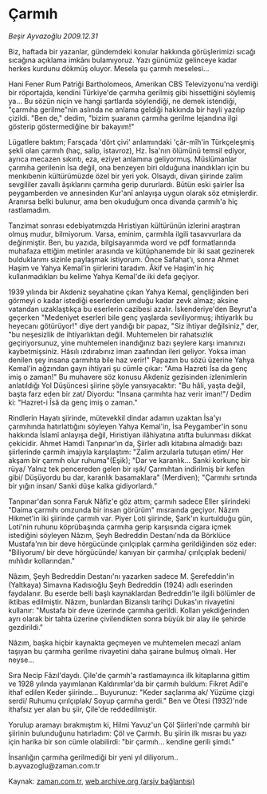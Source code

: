 # Çarmıh

*Beşir Ayvazoğlu 2009.12.31*

<tr><td class="metin" colspan="2" style="padding-top: 20px; padding-left: 5px; ">Biz, haftada bir yazanlar, gündemdeki konular hakkında görüşlerimizi sıcağı sıcağına açıklama imkânı bulamıyoruz. Yazı günümüz gelinceye kadar herkes kurdunu dökmüş oluyor. Mesela şu çarmıh meselesi...</td></tr><tr><td class="metin" colspan="2" style="padding-top: 20px; padding-left: 5px; "><p>Hani Fener Rum Patriği Bartholomeos, Amerikan CBS Televizyonu'na verdiği bir röportajda, kendini Türkiye'de çarmıha gerilmiş gibi hissettiğini söylemiş ya... Bu sözün niçin ve hangi şartlarda söylendiği, ne demek istendiği, "çarmıha gerilme"nin aslında ne anlama geldiği hakkında bir hayli yazılıp çizildi. "Ben de," dedim, "bizim şuaranın çarmıha gerilme lejandına ilgi gösterip göstermediğine bir bakayım!"
<p> Lügatlere baktım; Farsçada 'dört çivi' anlamındaki 'çâr-mîh'in Türkçeleşmiş şekli olan çarmıh (haç, salip, istavroz), Hz. İsa'nın ölümünü temsil ediyor, ayrıca mecazen sıkıntı, eza, eziyet anlamına geliyormuş. Müslümanlar çarmıha gerilenin İsa değil, ona benzeyen biri olduğuna inandıkları için bu menkıbenin kültürümüzde özel bir yeri yok. Olsaydı, divan şiirinde zalim sevgililer zavallı âşıklarını çarmıha gerip dururlardı. Bütün eski şairler İsa peygamberden ve annesinden Kur'anî anlayışa uygun olarak söz etmişlerdir. Aranırsa belki bulunur, ama ben okuduğum onca divanda çarmıh'a hiç rastlamadım.
<p> Tanzimat sonrası edebiyatımızda Hıristiyan kültürünün izlerini araştıran olmuş mudur, bilmiyorum. Varsa, eminim, çarmıhla ilgili tasavvurlara da değinmiştir. Ben, bu yazıda, bilgisayarımda word ve pdf formatlarında muhafaza ettiğim metinler arasında ve kütüphanemde bir iki saat gezinerek bulduklarımı sizinle paylaşmak istiyorum. Önce Safahat'ı, sonra Ahmet Haşim ve Yahya Kemal'in şiirlerini taradım. Âkif ve Haşim'in hiç kullanmadıkları bu kelime Yahya Kemal'de iki defa geçiyor.
<p> 1939 yılında bir Akdeniz seyahatine çıkan Yahya Kemal, gençliğinden beri görmeyi o kadar istediği eserlerden umduğu kadar zevk almaz; aksine vatandan uzaklaştıkça bu eserlerin cazibesi azalır. İskenderiye'den Beyrut'a geçerken "Medeniyet eserleri bile genç yaşlarda seviliyormuş; ihtiyarlık bu heyecanı götürüyor!" diye dert yandığı bir papaz, "Siz ihtiyar değilsiniz," der, "bu neşesizlik de ihtiyarlıktan değil. Muhtemelen bir rahatsızlık geçiriyorsunuz, yine muhtemelen inandığınız bazı şeylere karşı imanınızı kaybetmişsiniz. Hâsılı ızdırabınız iman zaafından ileri geliyor. Yoksa iman denilen şey insana çarmıhta bile haz verir!" Papazın bu sözü üzerine Yahya Kemal'in ağzından gayrı ihtiyari şu cümle çıkar: "Ama Hazreti İsa da genç imiş o zaman!" Bu muhavere söz konusu Akdeniz gezisinden izlenimlerin anlatıldığı Yol Düşüncesi şiirine şöyle yansıyacaktır: "Bu hâli, yaşta değil, başta farz eden bir zat/ Diyordu: "İnsana çarmıhta haz verir iman!"/ Dedim ki: "Hazret-i Îsâ da genç imiş o zaman."
<p> Rindlerin Hayatı şiirinde, mütevekkil dindar adamın uzaktan İsa'yı çarmıhında hatırlattığını söyleyen Yahya Kemal'in, İsa Peygamber'in sonu hakkında İslamî anlayışa değil, Hıristiyan ilâhiyatına atıfta bulunması dikkat çekicidir. Ahmet Hamdi Tanpınar'ın da, Şiirler adlı kitabına almadığı bazı şiirlerinde çarmıh imajıyla karşılaştım: "Zalim arzularla tutuşan etim/ Her akşam bir çarmıh olur ruhuma"(Eşik); "Dar ve karanlık... Sanki korkunç bir rüya/ Yalnız tek pencereden gelen bir ışık/ Çarmıhtan indirilmiş bir kefen gibi/ Düşüyordu bu dar, karanlık basamaklara" (Merdiven); "Çarmıhı sırtında bir yığın insan/ Sanki düşe kalka gidiyorlardı."
<p>Tanpınar'dan sonra Faruk Nâfiz'e göz attım; çarmıh sadece Eller şiirindeki "Daima çarmıhı omzunda bir insan görürüm" mısraında geçiyor. Nâzım Hikmet'in iki şiirinde çarmıh var. Piyer Loti şiirinde, Şark'ın kurtulduğu gün, Loti'nin ruhunu köprübaşında çarmıha gerip karşısında cigara içmek istediğini söyleyen Nâzım, Şeyh Bedreddin Destanı'nda da Börklüce Mustafa'nın bir deve hörgücünde çırılçıplak çarmıha gerildiğinden söz eder: "Biliyorum/ bir deve hörgücünde/ kanıyan bir çarmıha/ çırılçıplak bedeni/ mıhlıdır kollarından."
<p> Nâzım, Şeyh Bedreddin Destanı'nı yazarken sadece M. Şerefeddin'in (Yaltkaya) Simavna Kadısıoğlu Şeyh Bedreddin (1924) adlı eserinden faydalanır. Bu eserde belli başlı kaynaklardan Bedreddin'le ilgili bölümler de iktibas edilmiştir. Nâzım, bunlardan Bizanslı tarihçi Dukas'ın rivayetini kullanır: "Mustafa bir deve üzerinde çarmıha gerildi. Kolları yekdiğerinden ayrı olarak bir tahta üzerine çivilendikten sonra büyük bir alay ile şehirde gezdirildi."
<p> Nâzım, başka hiçbir kaynakta geçmeyen ve muhtemelen mecazî anlam taşıyan bu çarmıha gerilme rivayetini daha şairane bulmuş olmalı. Her neyse...
<p> Sıra Necip Fâzıl'daydı. Çile'de çarmıh'a rastlamayınca ilk kitaplarına gittim ve 1928 yılında yayımlanan Kaldırımlar'da bir çarmıh buldum: Fikret Adil'e ithaf edilen Keder şiirinde... Buyurunuz: "Keder saçlarıma ak/ Yüzüme çizgi serdi/ Ruhumu çırılçıplak/ Soyup çarmıha gerdi." Ben ve Ötesi (1932)'nde ithafsız yer alan bu şiir, Çile'de reddedilmiştir.
<p> Yorulup aramayı bırakmıştım ki, Hilmi Yavuz'un Çöl Şiirleri'nde çarmıhlı bir şiirinin bulunduğunu hatırladım: Çöl ve Çarmıh. Bu şiirin ilk mısraı bu yazı için harika bir son cümle olabilirdi: "bir çarmıh... kendine gerili şimdi."
<p> İnsanlığın çarmıha gerilmediği bir yeni yıl diliyorum.. b.ayvazoglu@zaman.com.tr <br/></p></p></p></p></p></p></p></p></p></p></p></td></tr>

Kaynak: [zaman.com.tr](http://zaman.com.tr/yazar.do?yazino=934292), [web.archive.org (arşiv bağlantısı)](http://web.archive.org/web/20100131130338/http://www.zaman.com.tr:80/yazar.do?yazino=934292)
